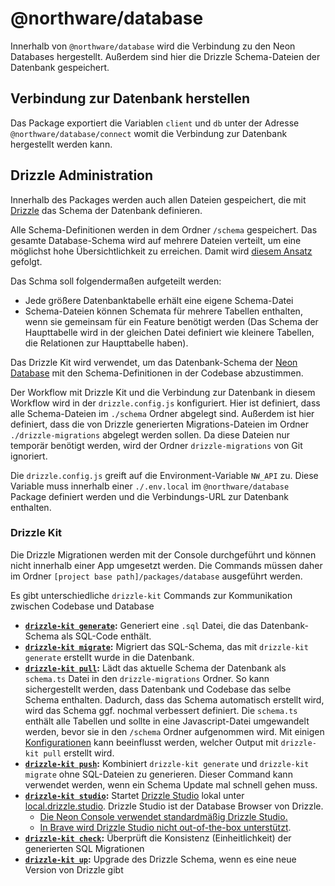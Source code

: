 # @northware/database

Innerhalb von `@northware/database` wird die Verbindung zu den Neon Databases hergestellt. Außerdem sind hier die Drizzle Schema-Dateien der Datenbank gespeichert.

## Verbindung zur Datenbank herstellen

Das Package exportiert die Variablen `client` und `db` unter der Adresse `@northware/database/connect` womit die Verbindung zur Datenbank hergestellt werden kann.

## Drizzle Administration

Innerhalb des Packages werden auch allen Dateien gespeichert, die mit [Drizzle](https://orm.drizzle.team/) das Schema der Datenbank definieren.

Alle Schema-Definitionen werden in dem Ordner `/schema` gespeichert. Das gesamte Database-Schema wird auf mehrere Dateien verteilt, um eine möglichst hohe Übersichtlichkeit zu erreichen. Damit wird [diesem Ansatz](https://orm.drizzle.team/docs/sql-schema-declaration#schema-in-multiple-files) gefolgt.

Das Schma soll folgendermaßen aufgeteilt werden:

- Jede größere Datenbanktabelle erhält eine eigene Schema-Datei
- Schema-Dateien können Schemata für mehrere Tabellen enthalten, wenn sie gemeinsam für ein Feature benötigt werden (Das Schema der Haupttabelle wird in der gleichen Datei definiert wie kleinere Tabellen, die Relationen zur Haupttabelle haben).

Das Drizzle Kit wird verwendet, um das Datenbank-Schema der [Neon Database](https://neon.tech/docs/) mit den Schema-Definitionen in der Codebase abzustimmen.

Der Workflow mit Drizzle Kit und die Verbindung zur Datenbank in diesem Workflow wird in der `drizzle.config.js` konfiguriert. Hier ist definiert, dass alle Schema-Dateien im `./schema` Ordner abgelegt sind. Außerdem ist hier definiert, dass die von Drizzle generierten Migrations-Dateien im Ordner `./drizzle-migrations` abgelegt werden sollen. Da diese Dateien nur temporär benötigt werden, wird der Ordner `drizzle-migrations` von Git ignoriert.

Die `drizzle.config.js` greift auf die Environment-Variable `NW_API` zu. Diese Variable muss innerhalb einer `./.env.local` im `@northware/database` Package definiert werden und die Verbindungs-URL zur Datenbank enthalten.

### Drizzle Kit

Die Drizzle Migrationen werden mit der Console durchgeführt und können nicht innerhalb einer App umgesetzt werden. Die Commands müssen daher im Ordner `[project base path]/packages/database` ausgeführt werden.

Es gibt unterschiedliche `drizzle-kit` Commands zur Kommunikation zwischen Codebase und Database

- **[`drizzle-kit generate`](https://orm.drizzle.team/docs/drizzle-kit-generate):** Generiert eine `.sql` Datei, die das Datenbank-Schema als SQL-Code enthält.
- **[`drizzle-kit migrate`](https://orm.drizzle.team/docs/drizzle-kit-migrate):** Migriert das SQL-Schema, das mit `drizzle-kit generate` erstellt wurde in die Datenbank.
- **[`drizzle-kit pull`](https://orm.drizzle.team/docs/drizzle-kit-pull):** Lädt das aktuelle Schema der Datenbank als `schema.ts` Datei in den `drizzle-migrations` Ordner. So kann sichergestellt werden, dass Datenbank und Codebase das selbe Schema enthalten. Dadurch, dass das Schema automatisch erstellt wird, wird das Schema ggf. nochmal verbessert definiert. Die `schema.ts` enthält alle Tabellen und sollte in eine Javascript-Datei umgewandelt werden, bevor sie in den `/schema` Ordner aufgenommen wird. Mit einigen [Konfigurationen](https://orm.drizzle.team/docs/drizzle-kit-pull#including-tables-schemas-and-extensions) kann beeinflusst werden, welcher Output mit `drizzle-kit pull` erstellt wird.
- **[`drizzle-kit push`](https://orm.drizzle.team/docs/drizzle-kit-push):** Kombiniert `drizzle-kit generate` und `drizzle-kit migrate` ohne SQL-Dateien zu generieren. Dieser Command kann verwendet werden, wenn ein Schema Update mal schnell gehen muss.
- **[`drizzle-kit studio`](https://orm.drizzle.team/docs/drizzle-kit-studio):** Startet [Drizzle Studio](https://orm.drizzle.team/drizzle-studio/overview) lokal unter [local.drizzle.studio](http://local.drizzle.studio). Drizzle Studio ist der Database Browser von Drizzle.
  - [Die Neon Console verwendet standardmäßig Drizzle Studio.](https://neon.tech/docs/changelog/2024-05-24#drizzle-studio-in-the-neon-console)
  - [In Brave wird Drizzle Studio nicht out-of-the-box unterstützt](https://orm.drizzle.team/docs/drizzle-kit-studio#safari-and-brave-support).
- **[`drizzle-kit check`](https://orm.drizzle.team/docs/drizzle-kit-check):** Überprüft die Konsistenz (Einheitlichkeit) der generierten SQL Migrationen
- **[`drizzle-kit up`](https://orm.drizzle.team/docs/drizzle-kit-up):** Upgrade des Drizzle Schema, wenn es eine neue Version von Drizzle gibt

